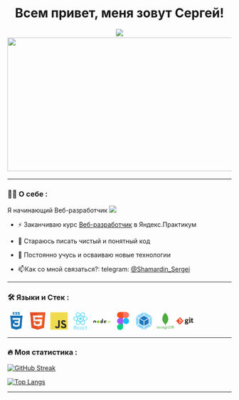 <div align="center">
  <h1>Всем привет, меня зовут Сергей!</h1>
  <img src="https://media.giphy.com/media/iJUhSOR9agCiXPFBqu/giphy.gif" width="90">
</div>

<div align="center">
  <img src="https://media.giphy.com/media/dWesBcTLavkZuG35MI/giphy.gif" width="600" height="300"/>
</div>

---

### :man_technologist: О себе :
Я начинающий Веб-разработчик <img src="https://media.giphy.com/media/WUlplcMpOCEmTGBtBW/giphy.gif" width="30">
- :zap: Заканчиваю курс [Веб-разработчик](https://practicum.yandex.ru/web/) в Яндекс.Практикум
  
- :telescope: Стараюсь писать чистый и понятный код

- :seedling: Постоянно учусь и осваиваю новые технологии

- :mailbox:Как со мной связаться?: telegram: [@Shamardin_Sergei](https://t.me/Shamardin_Sergei)

---

### :hammer_and_wrench: Языки и Стек :
<div>
  <img src="https://github.com/devicons/devicon/blob/master/icons/css3/css3-plain-wordmark.svg"  title="CSS3" alt="CSS" width="40" height="40"/>&nbsp;
  <img src="https://github.com/devicons/devicon/blob/master/icons/html5/html5-original.svg" title="HTML5" alt="HTML" width="40" height="40"/>&nbsp;
  <img src="https://github.com/devicons/devicon/blob/master/icons/javascript/javascript-original.svg" title="JavaScript" alt="JavaScript" width="40" height="40"/>&nbsp;
  <img src="https://github.com/devicons/devicon/blob/master/icons/react/react-original-wordmark.svg" title="React" alt="React" width="40" height="40"/>&nbsp;
  <img src="https://github.com/devicons/devicon/blob/master/icons/nodejs/nodejs-original-wordmark.svg" title="NodeJS" alt="NodeJS" width="40" height="40"/>&nbsp;
  <img src="https://github.com/devicons/devicon/blob/master/icons/figma/figma-original.svg" title="Git" **alt="Git" width="40" height="40"/>&nbsp;
  <img src="https://github.com/devicons/devicon/blob/master/icons/webpack/webpack-original.svg" title="Git" **alt="Git" width="40" height="40"/>&nbsp;
  <img src="https://github.com/devicons/devicon/blob/master/icons/mongodb/mongodb-plain-wordmark.svg" title="Git" **alt="Git" width="40" height="40"/>
  <img src="https://github.com/devicons/devicon/blob/master/icons/git/git-original-wordmark.svg" title="Git" **alt="Git" width="40" height="40"/>&nbsp;
</div>

---

### :fire: Моя статистика :
[![GitHub Streak](http://github-readme-streak-stats.herokuapp.com?user=jason0024&theme=dark&background=252525)](https://git.io/streak-stats)

[![Top Langs](https://github-readme-stats.vercel.app/api/top-langs/?username=jason0024&layout=compact&theme=vision-friendly-dark&background=252525)](https://github.com/anuraghazra/github-readme-stats)

---
